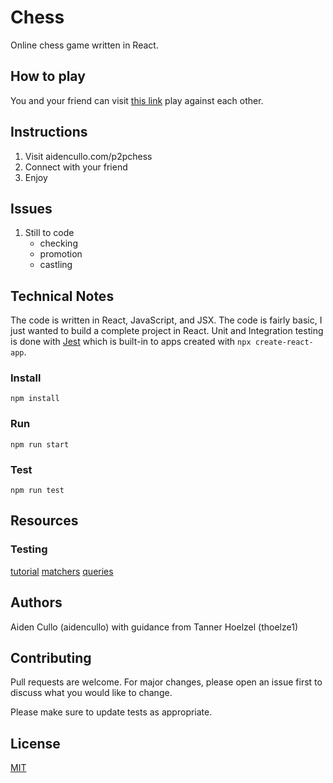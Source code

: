 # Chess

Online chess game written in React.

## How to play

You and your friend can visit [this link](https://aidencullo.com/p2pchess) play against each other.

## Instructions

1. Visit aidencullo.com/p2pchess
2. Connect with your friend
3. Enjoy

## Issues

1. Still to code
   * checking
   * promotion
   * castling
   
## Technical Notes

The code is written in React, JavaScript, and JSX. The code is fairly
basic, I just wanted to build a complete project in React. Unit and
Integration testing is
done with [Jest](https://jestjs.io/fr/) which is built-in to apps
created with `npx create-react-app`.

### Install
`npm install`
### Run
`npm run start`
### Test
`npm run test`

## Resources

### Testing
[tutorial](https://www.freecodecamp.org/news/how-to-write-unit-tests-in-react/)
[matchers](https://jestjs.io/docs/using-matchers)
[queries](https://testing-library.com/docs/queries/about/)

## Authors

Aiden Cullo (aidencullo) with guidance from Tanner Hoelzel (thoelze1)

## Contributing

Pull requests are welcome. For major changes, please open an issue first
to discuss what you would like to change.

Please make sure to update tests as appropriate.

## License

[MIT](https://choosealicense.com/licenses/mit/)
